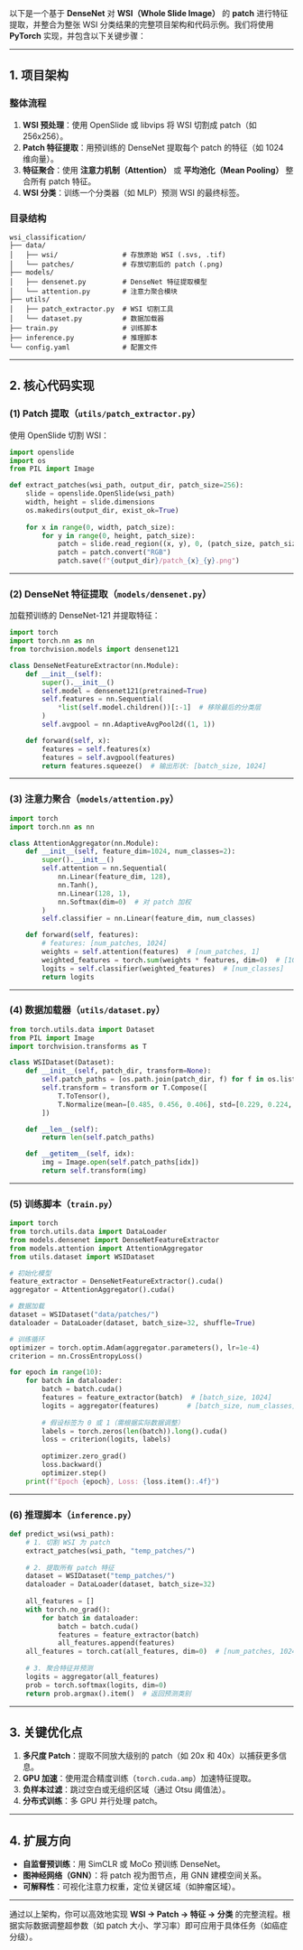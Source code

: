 以下是一个基于 **DenseNet** 对 **WSI（Whole Slide Image）** 的 **patch** 进行特征提取，并整合为整张 WSI 分类结果的完整项目架构和代码示例。我们将使用 **PyTorch** 实现，并包含以下关键步骤：

---

## **1. 项目架构**
### **整体流程**
1. **WSI 预处理**：使用 OpenSlide 或 libvips 将 WSI 切割成 patch（如 256x256）。
2. **Patch 特征提取**：用预训练的 DenseNet 提取每个 patch 的特征（如 1024 维向量）。
3. **特征聚合**：使用 **注意力机制（Attention）** 或 **平均池化（Mean Pooling）** 整合所有 patch 特征。
4. **WSI 分类**：训练一个分类器（如 MLP）预测 WSI 的最终标签。

### **目录结构**
```
wsi_classification/
├── data/
│   ├── wsi/                # 存放原始 WSI (.svs, .tif)
│   └── patches/            # 存放切割后的 patch (.png)
├── models/
│   ├── densenet.py         # DenseNet 特征提取模型
│   └── attention.py        # 注意力聚合模块
├── utils/
│   ├── patch_extractor.py  # WSI 切割工具
│   └── dataset.py          # 数据加载器
├── train.py                # 训练脚本
├── inference.py            # 推理脚本
└── config.yaml             # 配置文件
```

---

## **2. 核心代码实现**
### **(1) Patch 提取（`utils/patch_extractor.py`）**
使用 OpenSlide 切割 WSI：
```python
import openslide
import os
from PIL import Image

def extract_patches(wsi_path, output_dir, patch_size=256):
    slide = openslide.OpenSlide(wsi_path)
    width, height = slide.dimensions
    os.makedirs(output_dir, exist_ok=True)
    
    for x in range(0, width, patch_size):
        for y in range(0, height, patch_size):
            patch = slide.read_region((x, y), 0, (patch_size, patch_size))
            patch = patch.convert("RGB")
            patch.save(f"{output_dir}/patch_{x}_{y}.png")
```

---

### **(2) DenseNet 特征提取（`models/densenet.py`）**
加载预训练的 DenseNet-121 并提取特征：
```python
import torch
import torch.nn as nn
from torchvision.models import densenet121

class DenseNetFeatureExtractor(nn.Module):
    def __init__(self):
        super().__init__()
        self.model = densenet121(pretrained=True)
        self.features = nn.Sequential(
            *list(self.model.children())[:-1]  # 移除最后的分类层
        )
        self.avgpool = nn.AdaptiveAvgPool2d((1, 1))

    def forward(self, x):
        features = self.features(x)
        features = self.avgpool(features)
        return features.squeeze()  # 输出形状: [batch_size, 1024]
```

---

### **(3) 注意力聚合（`models/attention.py`）**
```python
import torch
import torch.nn as nn

class AttentionAggregator(nn.Module):
    def __init__(self, feature_dim=1024, num_classes=2):
        super().__init__()
        self.attention = nn.Sequential(
            nn.Linear(feature_dim, 128),
            nn.Tanh(),
            nn.Linear(128, 1),
            nn.Softmax(dim=0)  # 对 patch 加权
        )
        self.classifier = nn.Linear(feature_dim, num_classes)

    def forward(self, features):
        # features: [num_patches, 1024]
        weights = self.attention(features)  # [num_patches, 1]
        weighted_features = torch.sum(weights * features, dim=0)  # [1024]
        logits = self.classifier(weighted_features)  # [num_classes]
        return logits
```

---

### **(4) 数据加载器（`utils/dataset.py`）**
```python
from torch.utils.data import Dataset
from PIL import Image
import torchvision.transforms as T

class WSIDataset(Dataset):
    def __init__(self, patch_dir, transform=None):
        self.patch_paths = [os.path.join(patch_dir, f) for f in os.listdir(patch_dir)]
        self.transform = transform or T.Compose([
            T.ToTensor(),
            T.Normalize(mean=[0.485, 0.456, 0.406], std=[0.229, 0.224, 0.225])
        ])

    def __len__(self):
        return len(self.patch_paths)

    def __getitem__(self, idx):
        img = Image.open(self.patch_paths[idx])
        return self.transform(img)
```

---

### **(5) 训练脚本（`train.py`）**
```python
import torch
from torch.utils.data import DataLoader
from models.densenet import DenseNetFeatureExtractor
from models.attention import AttentionAggregator
from utils.dataset import WSIDataset

# 初始化模型
feature_extractor = DenseNetFeatureExtractor().cuda()
aggregator = AttentionAggregator().cuda()

# 数据加载
dataset = WSIDataset("data/patches/")
dataloader = DataLoader(dataset, batch_size=32, shuffle=True)

# 训练循环
optimizer = torch.optim.Adam(aggregator.parameters(), lr=1e-4)
criterion = nn.CrossEntropyLoss()

for epoch in range(10):
    for batch in dataloader:
        batch = batch.cuda()
        features = feature_extractor(batch)  # [batch_size, 1024]
        logits = aggregator(features)       # [batch_size, num_classes]
        
        # 假设标签为 0 或 1（需根据实际数据调整）
        labels = torch.zeros(len(batch)).long().cuda()  
        loss = criterion(logits, labels)
        
        optimizer.zero_grad()
        loss.backward()
        optimizer.step()
    print(f"Epoch {epoch}, Loss: {loss.item():.4f}")
```

---

### **(6) 推理脚本（`inference.py`）**
```python
def predict_wsi(wsi_path):
    # 1. 切割 WSI 为 patch
    extract_patches(wsi_path, "temp_patches/")
    
    # 2. 提取所有 patch 特征
    dataset = WSIDataset("temp_patches/")
    dataloader = DataLoader(dataset, batch_size=32)
    
    all_features = []
    with torch.no_grad():
        for batch in dataloader:
            batch = batch.cuda()
            features = feature_extractor(batch)
            all_features.append(features)
    all_features = torch.cat(all_features, dim=0)  # [num_patches, 1024]
    
    # 3. 聚合特征并预测
    logits = aggregator(all_features)
    prob = torch.softmax(logits, dim=0)
    return prob.argmax().item()  # 返回预测类别
```

---

## **3. 关键优化点**
1. **多尺度 Patch**：提取不同放大级别的 patch（如 20x 和 40x）以捕获更多信息。
2. **GPU 加速**：使用混合精度训练（`torch.cuda.amp`）加速特征提取。
3. **负样本过滤**：跳过空白或无组织区域（通过 Otsu 阈值法）。
4. **分布式训练**：多 GPU 并行处理 patch。

---

## **4. 扩展方向**
- **自监督预训练**：用 SimCLR 或 MoCo 预训练 DenseNet。
- **图神经网络（GNN）**：将 patch 视为图节点，用 GNN 建模空间关系。
- **可解释性**：可视化注意力权重，定位关键区域（如肿瘤区域）。

---

通过以上架构，你可以高效地实现 **WSI → Patch → 特征 → 分类** 的完整流程。根据实际数据调整超参数（如 patch 大小、学习率）即可应用于具体任务（如癌症分级）。